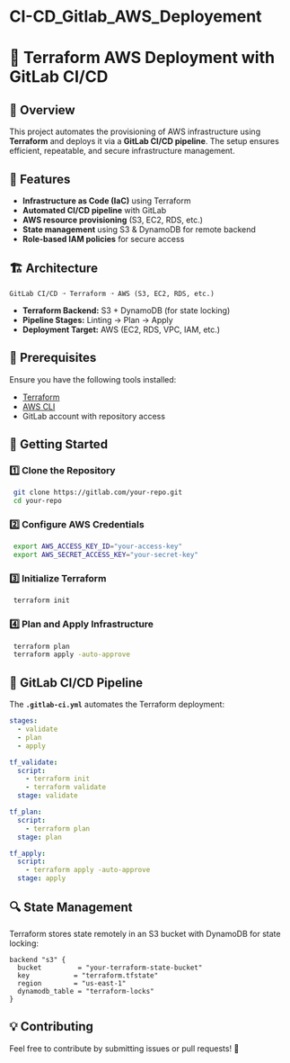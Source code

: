 # CI-CD_Gitlab_AWS_Deployement
# 🚀 Terraform AWS Deployment with GitLab CI/CD

## 📌 Overview
This project automates the provisioning of AWS infrastructure using **Terraform** and deploys it via a **GitLab CI/CD pipeline**. The setup ensures efficient, repeatable, and secure infrastructure management.

## 🎯 Features
- **Infrastructure as Code (IaC)** using Terraform
- **Automated CI/CD pipeline** with GitLab
- **AWS resource provisioning** (S3, EC2, RDS, etc.)
- **State management** using S3 & DynamoDB for remote backend
- **Role-based IAM policies** for secure access

## 🏗️ Architecture
```
GitLab CI/CD ➝ Terraform ➝ AWS (S3, EC2, RDS, etc.)
```
- **Terraform Backend:** S3 + DynamoDB (for state locking)
- **Pipeline Stages:** Linting → Plan → Apply
- **Deployment Target:** AWS (EC2, RDS, VPC, IAM, etc.)

## 📌 Prerequisites
Ensure you have the following tools installed:
- [Terraform](https://developer.hashicorp.com/terraform/downloads)
- [AWS CLI](https://aws.amazon.com/cli/)
- GitLab account with repository access

## 🚀 Getting Started
### 1️⃣ Clone the Repository
```sh
 git clone https://gitlab.com/your-repo.git
 cd your-repo
```

### 2️⃣ Configure AWS Credentials
```sh
 export AWS_ACCESS_KEY_ID="your-access-key"
 export AWS_SECRET_ACCESS_KEY="your-secret-key"
```

### 3️⃣ Initialize Terraform
```sh
 terraform init
```

### 4️⃣ Plan and Apply Infrastructure
```sh
 terraform plan
 terraform apply -auto-approve
```

## 🔄 GitLab CI/CD Pipeline
The **`.gitlab-ci.yml`** automates the Terraform deployment:

```yaml
stages:
  - validate
  - plan
  - apply

tf_validate:
  script:
    - terraform init
    - terraform validate
  stage: validate

tf_plan:
  script:
    - terraform plan
  stage: plan

tf_apply:
  script:
    - terraform apply -auto-approve
  stage: apply
```

## 🔍 State Management
Terraform stores state remotely in an S3 bucket with DynamoDB for state locking:
```hcl
backend "s3" {
  bucket         = "your-terraform-state-bucket"
  key           = "terraform.tfstate"
  region        = "us-east-1"
  dynamodb_table = "terraform-locks"
}
```

## 💡 Contributing
Feel free to contribute by submitting issues or pull requests! 🚀
